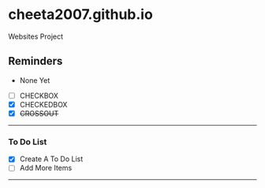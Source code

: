 # cheeta2007.github.io
Websites Project
## Reminders
- None Yet
- [ ] CHECKBOX
- [x] CHECKEDBOX
- [x] <del>CROSSOUT </del>
---
### To Do List
- [x] Create A To Do List
- [ ] Add More Items
---